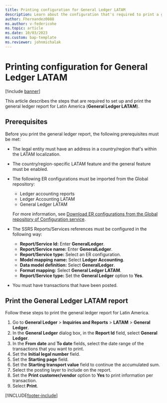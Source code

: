 ```yaml
---
title: Printing configuration for General Ledger LATAM
description: Learn about the configuration that's required to print a general ledger report for Latin America, including a process for printing the general ledger report. 
author: Fhernandez0088
ms.author: v-federicohe
ms.topic: article
ms.date: 10/03/2023
ms.custom: bap-template
ms.reviewer: johnmichalak
---
```


# Printing configuration for General Ledger LATAM

[!include [banner](../../includes/banner.md)]

This article describes the steps that are required to set up and print the general ledger report for Latin America (**General Ledger LATAM**).

## Prerequisites

Before you print the general ledger report, the following prerequisites must be met:

- The legal entity must have an address in a country/region that's within the LATAM localization.
- The country/region-specific LATAM feature and the general feature must be enabled.
- The following ER configurations must be imported from the Global repository: 

    - Ledger accounting reports
    - Ledger Accounting LATAM
    - General Ledger LATAM

    For more information, see [Download ER configurations from the Global repository of Configuration service](../../../fin-ops-core/dev-itpro/analytics/er-download-configurations-global-repo.md).

- The SSRS Reports/Services references must be configured in the following way:

    - **Report/Service Id:** Enter **GeneralLedger**.
    - **Report/Service name:** Enter **GeneralLedger**.
    - **Report/Service type:** Select an ER configuration.
    - **Model mapping name:** Select **Ledger Accounting**.
    - **Data model definition:** Select **GeneralLedger**.
    - **Format mapping:** Select **General Ledger LATAM**.
    - **Report/Service type:** Set the **General Ledger** option to **Yes**.

- You must have transactions that have been posted.

## Print the General Ledger LATAM report

Follow these steps to print the general ledger report for Latin America.

1. Go to **General Ledger** \> **Inquiries and Reports** \> **LATAM** \> **General Ledger**.
2. In the **General Ledger** dialog box, in the **Report Id** field, select **General Ledger**.
3. In the **From date** and **To date** fields, select the date range of the transactions that you want to print. 
4. Set the **Initial legal number** field.
5. Set the **Starting page** field.
6. Set the **Starting transport value** field to continue the accumulated sum.
7. Select the posting layer to include on the report. 
8. Set the **Print customer/vendor** option to **Yes** to print information per transaction.
9. Select **Print**. 

[!INCLUDE[footer-include](../../../includes/footer-banner.md)]
